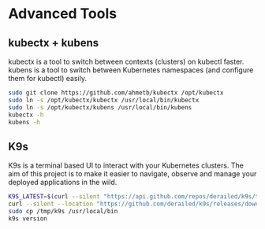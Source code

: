 # Advanced Tools
## kubectx + kubens
kubectx is a tool to switch between contexts (clusters) on kubectl faster.  
kubens is a tool to switch between Kubernetes namespaces (and configure them for kubectl) easily.
``` bash
sudo git clone https://github.com/ahmetb/kubectx /opt/kubectx
sudo ln -s /opt/kubectx/kubectx /usr/local/bin/kubectx
sudo ln -s /opt/kubectx/kubens /usr/local/bin/kubens
kubectx -h
kubens -h
```
## K9s
K9s is a terminal based UI to interact with your Kubernetes clusters. The aim of this project is to make it easier to navigate, observe and manage your deployed applications in the wild.
``` bash
K9S_LATEST=$(curl --silent "https://api.github.com/repos/derailed/k9s/tags" | jq -r '.[0].name')
curl --silent --location "https://github.com/derailed/k9s/releases/download/${K9S_LATEST}/k9s_Linux_amd64.tar.gz" | tar xz -C /tmp
sudo cp /tmp/k9s /usr/local/bin
k9s version
```